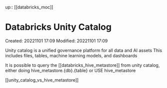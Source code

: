 up:: [[databricks_moc]]

# Databricks Unity Catalog

Created: 20221101 17:09
Modified: 20221101 17:09

Unity catalog is a unified governance platform for all data and AI assets
This includes files, tables, machine learning models, and dashboards

It is possible to query the [[databricks_hive_metastore]] from unity catalog, either doing hive_metastore.{db}.{table} or USE hive_metastore

[[unity_catalog_vs_hive_metastore]]
